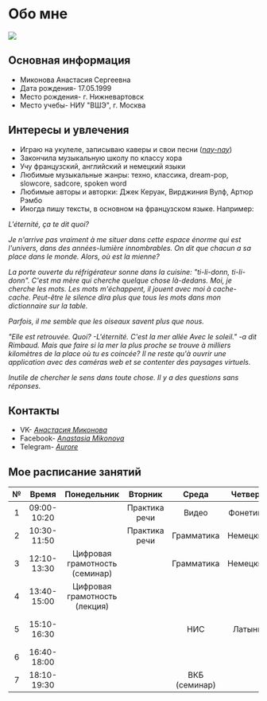 # Обо мне
![](https://pp.userapi.com/c834103/v834103456/8fa76/yZdZZD1i5Zw.jpg)
## Основная информация
* Миконова Анастасия Сергеевна
* Дата рождения- 17.05.1999
* Место рождения- г. Нижневартовск
* Место учебы- НИУ "ВШЭ", г. Москва
## Интересы и увлечения
* Играю на укулеле, записываю каверы и свои песни ([*nay-nay*](https://m.vk.com/naynayclub))
* Закончила музыкальную школу по классу хора
* Учу французский, английский и немецкий языки
* Любимые музыкальные жанры: техно, классика, dream-pop, slowcore, sadcore, spoken word
* Любимые авторы и авторки: Джек Керуак, Вирджиния Вулф, Артюр Рэмбо
* Иногда пишу тексты, в основном на французском языке. Например:

_L'éternité, ça te dit quoi?_

_Je n'arrive pas vraiment à me situer dans cette espace énorme qui est l'univers, dans des années-lumière innombrables.
On dit que chacun a sa place dans le monde. Alors, où est la mienne?_

_La porte ouverte du réfrigérateur sonne dans la cuisine: "ti-li-donn, ti-li-donn". C'est ma mère qui cherche quelque chose là-dedans. Moi, je cherche les mots._
_Les mots m'échappent, il jouent avec moi à cache-cache. Peut-être le silence dira plus que tous les mots dans mon dictionnaire sur la table._

_Parfois, il me semble que les oiseaux savent plus que nous._

_"Elle est retrouvée.
Quoi? -L'éternité. 
C'est la mer allée 
Avec le soleil."_
                          _-a dit Rimbaud._
_Mais que faire si la mer la plus proche se trouve à milliers kilomètres de la place où tu es coincée? Il ne reste qu'à ouvrir une application avec des caméras web et se contenter des paysages virtuels._

_Inutile de chercher le sens dans toute chose. Il y a des questions sans réponses._

## Контакты
* VK- [*Анастасия Миконова*](https://m.vk.com/pthtt)
* Facebook- [*Anastasia Mikonova*](https://www.facebook.com/a.mikonova)
* Telegram- [*Aurore*](https://t.me/auroredubois)
## Мое расписание занятий
**№**|**Время**|**Понедельник**|**Вторник**|**Среда**|**Четверг**|**Пятница**
:---:|:---:|:---:|:---:|:---:|:---:|:---:
1|09:00-10:20||Практика речи|Видео|Фонетика|Практика речи
2|10:30-11:50||Практика речи|Грамматика|Немецкий|Немецкий
3|12:10-13:30|Цифровая грамотность (семинар)||Грамматика|Немецкий|
4|13:40-15:00|Цифровая грамотность (лекция)||||
5|15:10-16:30|||НИС|Латынь|Немецкий (help room)
6|16:40-18:00|||||ВКБ (лекция)
7|18:10-19:30|||ВКБ (семинар)||
